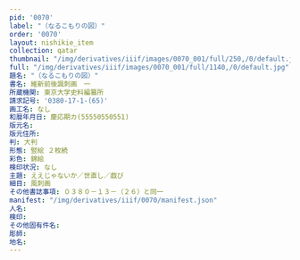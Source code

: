 ```yaml
---
pid: '0070'
label: "（なるこもりの図）"
order: '0070'
layout: nishikie_item
collection: qatar
thumbnail: "/img/derivatives/iiif/images/0070_001/full/250,/0/default.jpg"
full: "/img/derivatives/iiif/images/0070_001/full/1140,/0/default.jpg"
題名: "（なるこもりの図）"
書名: 維新前後諷刺画　一
所蔵機関: 東京大学史料編纂所
請求記号: '0380-17-1-(65)'
画工名: なし
和暦年月日: 慶応期カ(55550550551)
版元名: 
版元住所: 
判: 大判
形態: 竪絵 ２枚続
彩色: 錦絵
検印状況: なし
主題: ええじゃないか／世直し／戯び
細目: 風刺画
その他書誌事項: ０３８０－１３－（２６）と同一
manifest: "/img/derivatives/iiif/0070/manifest.json"
人名: 
検印: 
その他固有件名: 
彫師: 
地名: 
---
```

